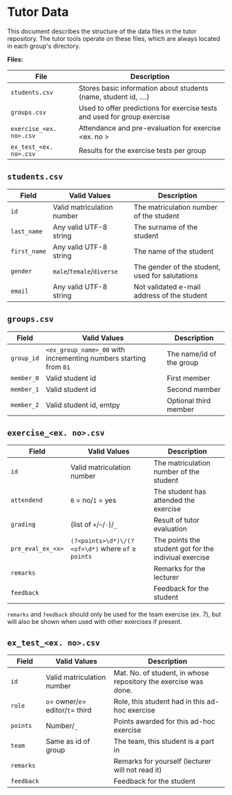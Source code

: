 # Tutor Data

This document describes the structure of the data files in the tutor repository.
The tutor tools operate on these files, which are always located in each group's directory.

**Files:**

| File | Description |
| ---- | ----------- |
| `students.csv` | Stores basic information about students (name, student id, ....) |
| `groups.csv` | Used to offer predictions for exercise tests and used for group exercise |
| `exercise_<ex. no>.csv` | Attendance and pre-evaluation for exercise \<ex. no \> |
| `ex_test_<ex. no>.csv` | Results for the exercise tests per group |

## `students.csv`

| Field                | Valid Values               | Description                                     |
| -------------------- | -------------------------- | ----------------------------------------------- |
| `id`         | Valid matriculation number | The matriculation number of the student |
| `last_name`  | Any valid UTF-8 string | The surname of the student                      |
| `first_name` | Any valid UTF-8 string | The name of the student                         |
| `gender`     | `male`/`female`/`diverse` | The gender of the student, used for salutations |
| `email` | Any valid UTF-8 string | Not validated e-mail address of the student |

## `groups.csv`

| Field | Valid Values | Description |
| ----- | ------------ | ----------- |
| `group_id` | `<ex_group_name>_00` with incrementing numbers starting from `01` | The name/id of the group |
| `member_0` | Valid student id | First member |
| `member_1` | Valid student id | Second member |
| `member_2` | Valid student id, emtpy | Optional third member |

## `exercise_<ex. no>.csv`

| Field                | Valid Values               | Description                             |
| -------------------- | -------------------------- | --------------------------------------- |
| `id`         | Valid matriculation number | The matriculation number of the student |
| `attendend`          | `0` = no/`1` = yes         | The student has attended the exercise   |
| `grading`           | (list of `+`/`~`/`-`)/`_`        | Result of tutor evaluation                |
| `pre_eval_ex_<x>` | `(?<points>\d*)\/(?<of>\d*)` where `of` &geq; `points` | The points the student got for the indiviual exercise |
| `remarks` |  | Remarks for the lecturer |
| `feedback` |  | Feedback for the student |

`remarks` and `feedback` should only be used for the team exercise (ex. 7), but will also be shown when used with other exercises if present. 

 ## `ex_test_<ex. no>.csv`

| Field                    | Valid Values                      | Description                                                  |
| ------------------------ | --------------------------------- | ------------------------------------------------------------ |
| `id`             | Valid matriculation number        | Mat. No. of student, in whose repository the exercise was done. |
| `role`     | `o`= owner/`e`= editor/`t`= third | Role, this student had in this ad-hoc exercise               |
| `points`   | Number/`_`                        | Points awarded for this ad-hoc exercise                      |
| `team`     | Same as id of group | The team, this student is a part in                          |
| `remarks`  |                                   | Remarks for yourself (lecturer will not read it)                                     |
| `feedback` |                                   | Feedback for the student                                     |